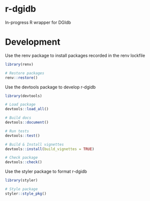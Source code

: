 # r-dgidb
In-progress R wrapper for DGIdb

# Development
Use the renv package to install packages recorded in the renv lockfile 
 ```r
library(renv)

# Restore packages
renv::restore()
```

Use the devtools package to develop r-dgidb
```r
library(devtools)

# Load package
devtools::load_all()

# Build docs
devtools::document()

# Run tests
devtools::test()

# Build & Install vignettes
devtools::install(build_vignettes = TRUE)

# Check package
devtools::check()
```
Use the styler package to format r-dgidb
```r
library(styler)

# Style package
styler::style_pkg()
```